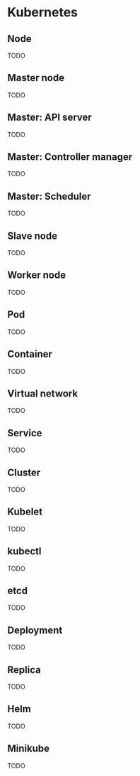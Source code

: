 # Kubernetes

## Node

TODO

## Master node

TODO

## Master: API server

TODO

## Master: Controller manager

TODO

## Master: Scheduler

TODO

## Slave node

TODO

## Worker node

TODO

## Pod

TODO

## Container

TODO

## Virtual network

TODO

## Service

TODO

## Cluster

TODO

## Kubelet

TODO

## kubectl

TODO

## etcd

TODO

## Deployment

TODO

## Replica

TODO

## Helm

TODO

## Minikube

TODO
